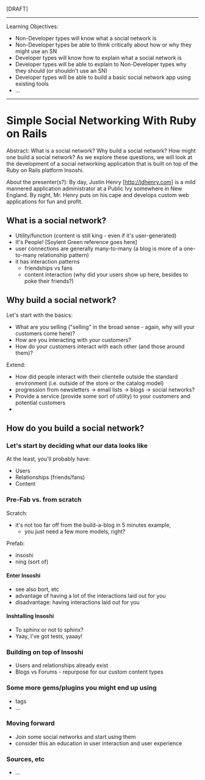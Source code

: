 [DRAFT]

----------

Learning Objectives:

* Non-Developer types will know what a social network is 
* Non-Developer types be able to think critically about how or why they might use an SN
* Developer types will know how to explain what a social network is
* Developer types will be able to explain to Non-Developer types why they should (or shouldn't use an SN) 
* Developer types will be able to build a basic social network app using existing tools
* ...

----------

# Simple Social Networking With Ruby on Rails

Abstract: What is a social network? Why build a social network? How might one build a social network?  As we explore these questions, we will look at the development of a social networking application that is built on top of the Ruby on Rails platform Insoshi.

About the presenter(s?): By day, Justin Henry [http://jdhenry.com] is a mild mannered application administrator at a Public Ivy somewhere in New England.  By night, Mr. Henry puts on his cape and develops custom web applications for fun and profit.

## What is a social network?

* Utility/function (content is still king - even if it's user-generated)
* It's People! [Soylent Green reference goes here]
* user connections are generally many-to-many (a blog is more of a one-to-many relationship pattern) 
* it has interaction patterns
	* friendships vs fans
	* content interaction (why did your users show up here, besides to poke their friends?)



## Why build a social network?

Let's start with the basics:

* What are you selling ("selling" in the broad sense - again, why will your customers come here)?  
* How are you interacting with your customers?
* How do your customers interact with each other (and those around them)?

Extend: 

* How did people interact with their clientelle outside the standard environment (i.e. outside of the store or the catalog model)  
* progression from newsletters -> email lists -> blogs -> social networks?
* Provide a service (provide some sort of utility) to your customers and potential customers
* 


## How do you build a social network?


### Let's start by deciding what our data looks like

At the least, you'll probably have: 
	
* Users
* Relationships (friends/fans)
* Content 

### Pre-Fab vs. from scratch

Scratch:

* it's not too far off from the build-a-blog in 5 minutes example, 
	* you just need a few more models, right?


Prefab:

* insoshi
* ning (sort of)

#### Enter Insoshi

* see also bort, etc
* advantage of having a lot of the interactions laid out for you
* disadvantage: having interactions laid out for you

#### Inshtalling Insoshi

* To sphinx or not to sphinx?
* Yaay, I've got tests, yaaay!

### Building on top of Insoshi

* Users and relationships already exist
* Blogs vs Forums - repurpose for our custom content types

### Some more gems/plugins you might end up using

* tags
* ...

### Moving forward

* Join some social networks and start using them
* consider this an education in user interaction and user experience

### Sources, etc

* ...


